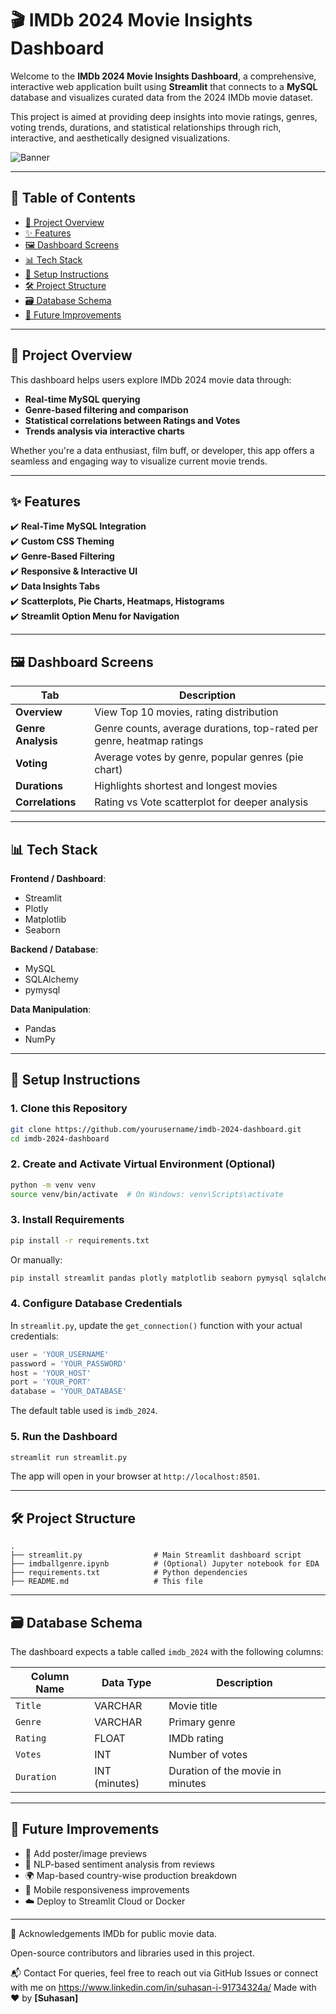 
# 🎬 IMDb 2024 Movie Insights Dashboard

Welcome to the **IMDb 2024 Movie Insights Dashboard**, a comprehensive, interactive web application built using **Streamlit** that connects to a **MySQL** database and visualizes curated data from the 2024 IMDb movie dataset.

This project is aimed at providing deep insights into movie ratings, genres, voting trends, durations, and statistical relationships through rich, interactive, and aesthetically designed visualizations.

![Banner](https://img.icons8.com/ios/452/movie-projector.png)

---

## 📌 Table of Contents

- [🎯 Project Overview](#-project-overview)
- [✨ Features](#-features)
- [🖼️ Dashboard Screens](#️-dashboard-screens)
- [📊 Tech Stack](#-tech-stack)
- [🔧 Setup Instructions](#-setup-instructions)
- [🛠️ Project Structure](#️-project-structure)
- [🗃️ Database Schema](#️-database-schema)
- [🚀 Future Improvements](#-future-improvements)

---

## 🎯 Project Overview

This dashboard helps users explore IMDb 2024 movie data through:

- **Real-time MySQL querying**
- **Genre-based filtering and comparison**
- **Statistical correlations between Ratings and Votes**
- **Trends analysis via interactive charts**

Whether you're a data enthusiast, film buff, or developer, this app offers a seamless and engaging way to visualize current movie trends.

---

## ✨ Features

✔️ **Real-Time MySQL Integration**  
✔️ **Custom CSS Theming**  
✔️ **Genre-Based Filtering**  
✔️ **Responsive & Interactive UI**  
✔️ **Data Insights Tabs**  
✔️ **Scatterplots, Pie Charts, Heatmaps, Histograms**  
✔️ **Streamlit Option Menu for Navigation**

---

## 🖼️ Dashboard Screens

| Tab              | Description                                                                 |
|------------------|-----------------------------------------------------------------------------|
| **Overview**     | View Top 10 movies, rating distribution                                     |
| **Genre Analysis**| Genre counts, average durations, top-rated per genre, heatmap ratings     |
| **Voting**       | Average votes by genre, popular genres (pie chart)                         |
| **Durations**    | Highlights shortest and longest movies                                     |
| **Correlations** | Rating vs Vote scatterplot for deeper analysis                             |

---

## 📊 Tech Stack

**Frontend / Dashboard**:  
- Streamlit  
- Plotly  
- Matplotlib  
- Seaborn  

**Backend / Database**:  
- MySQL  
- SQLAlchemy  
- pymysql  

**Data Manipulation**:  
- Pandas  
- NumPy  

---

## 🔧 Setup Instructions

### 1. Clone this Repository

```bash
git clone https://github.com/yourusername/imdb-2024-dashboard.git
cd imdb-2024-dashboard
```

### 2. Create and Activate Virtual Environment (Optional)

```bash
python -m venv venv
source venv/bin/activate  # On Windows: venv\Scripts\activate
```

### 3. Install Requirements

```bash
pip install -r requirements.txt
```

Or manually:

```bash
pip install streamlit pandas plotly matplotlib seaborn pymysql sqlalchemy streamlit-option-menu
```

### 4. Configure Database Credentials

In `streamlit.py`, update the `get_connection()` function with your actual credentials:

```python
user = 'YOUR_USERNAME'
password = 'YOUR_PASSWORD'
host = 'YOUR_HOST'
port = 'YOUR_PORT'
database = 'YOUR_DATABASE'
```

The default table used is `imdb_2024`.

### 5. Run the Dashboard

```bash
streamlit run streamlit.py
```

The app will open in your browser at `http://localhost:8501`.

---

## 🛠️ Project Structure

```
.
├── streamlit.py                # Main Streamlit dashboard script
├── imdballgenre.ipynb          # (Optional) Jupyter notebook for EDA
├── requirements.txt            # Python dependencies
├── README.md                   # This file
```

---

## 🗃️ Database Schema

The dashboard expects a table called `imdb_2024` with the following columns:

| Column Name   | Data Type    | Description                          |
|---------------|--------------|--------------------------------------|
| `Title`       | VARCHAR       | Movie title                          |
| `Genre`       | VARCHAR       | Primary genre                        |
| `Rating`      | FLOAT         | IMDb rating                          |
| `Votes`       | INT           | Number of votes                      |
| `Duration`    | INT (minutes) | Duration of the movie in minutes     |

---

## 🚀 Future Improvements

- 🎥 Add poster/image previews
- 🧠 NLP-based sentiment analysis from reviews
- 🌍 Map-based country-wise production breakdown
- 📱 Mobile responsiveness improvements
- ☁️ Deploy to Streamlit Cloud or Docker

---

🙌 Acknowledgements IMDb for public movie data.

Open-source contributors and libraries used in this project.

📬 Contact For queries, feel free to reach out via GitHub Issues or connect with me on https://www.linkedin.com/in/suhasan-i-91734324a/
Made with ❤️ by **[Suhasan]**

